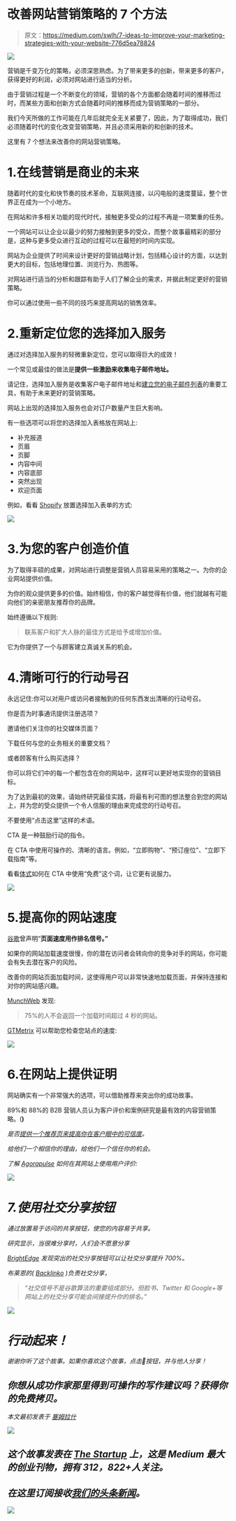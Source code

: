 # 改善网站营销策略的 7 个方法

> 原文：<https://medium.com/swlh/7-ideas-to-improve-your-marketing-strategies-with-your-website-776d5ea78824>

![](img/abef6af71f3f9035ace3a9f6565d36ed.png)

营销是千变万化的策略，必须深思熟虑。为了带来更多的创新，带来更多的客户，获得更好的利润，必须对网站进行适当的分析。

由于营销过程是一个不断变化的领域，营销的各个方面都会随着时间的推移而过时，而某些方面和创新方式会随着时间的推移而成为营销策略的一部分。

我们今天所做的工作可能在几年后就完全无关紧要了，因此，为了取得成功，我们必须随着时代的变化改变营销策略，并且必须采用新的和创新的技术。

这里有 7 个想法来改善你的网站营销策略。

# 1.在线营销是商业的未来

随着时代的变化和快节奏的技术革命，互联网连接，以闪电般的速度蔓延，整个世界正在成为一个小地方。

在网站和许多相关功能的现代时代，接触更多受众的过程不再是一项繁重的任务。

一个网站可以让企业以最少的努力接触到更多的受众，而整个故事最精彩的部分是，这种与更多受众进行互动的过程可以在最短的时间内实现。

网站为企业提供了时间来设计更好的营销战略计划，包括精心设计的方面，以达到更大的目标，包括地理位置、浏览行为、热图等。

对网站进行适当的分析和跟踪有助于人们了解企业的需求，并据此制定更好的营销策略。

你可以通过使用一些不同的技巧来提高网站的销售效率。

# 2.重新定位您的选择加入服务

通过对选择加入服务的轻微重新定位，您可以取得巨大的成效！

一个常见或最佳的做法是**提供一些激励来收集电子邮件地址。**

请记住，选择加入服务是收集客户电子邮件地址和[建立您的电子邮件列表](https://blog.kissmetrics.com/quick-email-marketing-lists/)的重要工具，有助于未来更好的营销策略。

网站上出现的选择加入服务也会对订户数量产生巨大影响。

有一些选项可以将您的选择加入表格放在网站上:

*   补充报道
*   页眉
*   页脚
*   内容中间
*   内容底部
*   突然出现
*   欢迎页面

例如，看看 [Shopify](https://www.shopify.com/) 放置选择加入表单的方式:

![](img/3ed3b7e5de843a33764608e8b8b88da7.png)

# 3.为您的客户创造价值

为了取得丰硕的成果，对网站进行调整是营销人员容易采用的策略之一。为你的企业网站提供价值。

为你的观众提供更多的价值。始终相信，你的客户越觉得有价值，他们就越有可能向他们的亲密朋友推荐你的品牌。

始终遵循以下规则:

> 联系客户和扩大人脉的最佳方式是给予或增加价值。

它为你提供了一个与顾客建立真诚关系的机会。

# 4.清晰可行的行动号召

永远记住:你可以对用户或访问者接触到的任何东西发出清晰的行动号召。

你是否为时事通讯提供注册选项？

邀请他们关注你的社交媒体页面？

下载任何与您的业务相关的重要文档？

或者顾客有什么购买选择？

你可以将它们中的每一个都包含在你的网站中，这样可以更好地实现你的营销目标。

为了达到最初的效果，请始终研究最佳实践，将最有利可图的想法整合到您的网站上，并为您的受众提供一个令人信服的理由来完成您的行动号召。

不要使用“点击这里”这样的术语。

CTA 是一种鼓励行动的指令。

在 CTA 中使用可操作的、清晰的语言。例如，“立即购物”、“预订座位”、“立即下载指南”等。

看看[体式](https://asana.com)如何在 CTA 中使用“免费”这个词，让它更有说服力。

![](img/0de1f00c0ca587c7ff1c452fc7c25c01.png)

# 5.提高你的网站速度

[谷歌](https://webmasters.googleblog.com/2010/04/using-site-speed-in-web-search-ranking.html)曾声明“**页面速度用作排名信号。”**

如果你的网站加载速度很慢，你的潜在访问者会转向你的竞争对手的网站，你可能会有失去潜在客户的风险。

改善你的网站页面加载时间，这使得用户可以非常快速地加载页面，并保持连接和对你的网站感兴趣。

[MunchWeb](http://munchweb.com/effect-of-website-speed) 发现:

> 75%的人不会返回一个加载时间超过 4 秒的网站。

[GTMetrix](https://gtmetrix.com) 可以帮助您检查您站点的速度:

![](img/79a0c1c20f7a7ba7abec497b8646784a.png)

# 6.在网站上提供证明

网站确实有一个非常强大的选项，可以借助推荐来突出你的成功故事。

89%和 88%的 B2B 营销人员认为客户评价和案例研究是最有效的内容营销策略。([](http://www.pardot.com/content-marketing/13-must-know-content-marketing-stats/)**)**

*是否[提供一个推荐页来提高你在客户眼中的可信度](https://www.markethub.io/use-social-proof-build-trust-prospects-examples/)。*

*给他们一个相信你的理由，给他们一个信任你的机会。*

*了解 [Agorapulse](https://www.agorapulse.com/) 如何在其网站上使用用户评价:*

*![](img/3beada4f100ae87ee022a7100fb7f9f6.png)*

# *7.使用社交分享按钮*

*通过放置易于访问的共享按钮，使您的内容易于共享。*

*研究显示，当很难分享时，人们会不愿意分享*

*[BrightEdge](https://www.brightedge.com/resources/research-reports/facebook-social-seo) 发现突出的社交分享按钮可以让社交分享提升 700%。*

*布莱恩的( [Backlinko](http://backlinko.com/) )负责社交分享，*

> *“社交信号不是谷歌算法的重要组成部分。但脸书、Twitter 和 Google+等网站上的社交分享可能会间接提升你的排名。”*

*![](img/2bb100c69c259f40386a100c15b7c795.png)*

# *行动起来！*

*谢谢你听了这个故事。如果你喜欢这个故事，点击👏按钮，并与他人分享！*

## *你想从成功作家那里得到可操作的写作建议吗？获得你的免费拷贝。*

**本文最初发表于* [*塞姆拉什*](https://www.semrush.com/blog/business-beginner-tips-improve-your-marketing-strategy-with-a-website/)*

*[![](img/308a8d84fb9b2fab43d66c117fcc4bb4.png)](https://medium.com/swlh)*

## *这个故事发表在 [The Startup](https://medium.com/swlh) 上，这是 Medium 最大的创业刊物，拥有 312，822+人关注。*

## *在这里订阅接收[我们的头条新闻](http://growthsupply.com/the-startup-newsletter/)。*

*[![](img/b0164736ea17a63403e660de5dedf91a.png)](https://medium.com/swlh)*